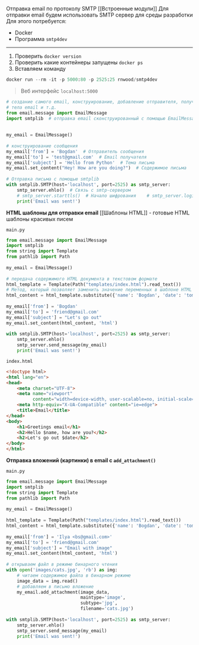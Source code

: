 Отправка email по протоколу SMTP
[[Встроенные модули]]
Для отправки email будем использовать SMTP сервер для среды разработки
Для этого потребуется:

* Docker
* Программа `smtp4dev` 
___
1. Проверить `docker version`
2. Проверить какие контейнеры запущены `docker ps`
3. Вставляем команду 

```Python
docker run --rm -it -p 5000:80 -p 2525:25 rnwood/smtp4dev
```
>Веб интерфейс `localhost:5000`

```Python
# создание самого email, конструирование, добавление отправителя, получателя,  
# тела email и т.д.  
from email.message import EmailMessage 
import smtplib  # отправка email сконструированный с помощью EmailMessage  
  
  
my_email = EmailMessage()  
  
# конструирование сообщения  
my_email['from'] = 'Bogdan'  # Отправитель сообщения  
my_email['to'] = 'test@gmail.com'  # Email получателя  
my_email['subject'] = 'Hello from Python'  # Тема письма  
my_email.set_content("Hey! How are you doing?")  # Содержимое письма  
  
# Отправка письма с помощью smtplib  
with smtplib.SMTP(host='localhost', port=2525) as smtp_server:  
    smtp_server.ehlo()  # Связь с smtp-сервером  
    # smtp_server.starttls()  # Начало шифрования    # smtp_server.login('username', 'password')  # Авторизация    smtp_server.send_message(my_email)  # Отправка письма  
    print('Email was sent!')
```

**HTML шаблоны для отправки email**
[[Шаблоны HTML]] - готовые HTML шаблоны красивых писем

`main.py`
```Python
from email.message import EmailMessage  
import smtplib  
from string import Template  
from pathlib import Path  
  
my_email = EmailMessage()  
  
# передача содержимого HTML документа в текстовом формате  
html_template = Template(Path("templates/index.html").read_text())  
# Метод, который позволяет заменить значение переменных в шаблоне HTML  
html_content = html_template.substitute({'name': 'Bogdan', 'date': 'tomorrow'})  
  
my_email['from'] = 'Bogdan'  
my_email['to'] = 'friend@gmail.com'  
my_email['subject'] = "Let's go out"  
my_email.set_content(html_content, 'html')  
  
with smtplib.SMTP(host='localhost', port=2525) as smtp_server:  
    smtp_server.ehlo()  
    smtp_server.send_message(my_email)  
    print('Email was sent!')
```

`index.html`
```HTML
<!doctype html>  
<html lang="en">  
<head>  
    <meta charset="UTF-8">  
    <meta name="viewport"  
          content="width=device-width, user-scalable=no, initial-scale=1.0, maximum-scale=1.0, minimum-scale=1.0">  
    <meta http-equiv="X-UA-Compatible" content="ie=edge">  
    <title>Email</title>  
</head>  
<body>  
    <h1>Greetings email</h1>  
    <h2>Hello $name, how are you?</h2>  
    <h2>Let's go out $date</h2>  
</body>  
</html>
```

**Отправка вложений (картинки) в email c `add_attachment()`**

`main.py`
```Python
from email.message import EmailMessage  
import smtplib  
from string import Template  
from pathlib import Path  
  
my_email = EmailMessage()  
  
html_template = Template(Path("templates/index.html").read_text())  
html_content = html_template.substitute({'name': 'Bogdan', 'date': 'tomorrow'})  
  
my_email['from'] = 'Ilya <bs@gmail.com>'  
my_email['to'] = 'friend@gmail.com'  
my_email['subject'] = "Email with image"  
my_email.set_content(html_content, 'html')  
  
# открываем файл в режиме бинарного чтения  
with open('images/cats.jpg', 'rb') as img:  
    # читаем содержимое файла в бинарном режиме  
    image_data = img.read()  
    # добавляем в письмо вложение  
    my_email.add_attachment(image_data,  
                            maintype='image',  
                            subtype='jpg',  
                            filename='cats.jpg')  
  
with smtplib.SMTP(host='localhost', port=2525) as smtp_server:  
    smtp_server.ehlo()  
    smtp_server.send_message(my_email)  
    print('Email was sent!')
```
